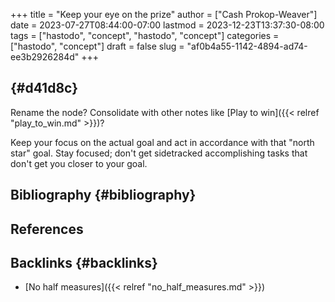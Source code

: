+++
title = "Keep your eye on the prize"
author = ["Cash Prokop-Weaver"]
date = 2023-07-27T08:44:00-07:00
lastmod = 2023-12-23T13:37:30-08:00
tags = ["hastodo", "concept", "hastodo", "concept"]
categories = ["hastodo", "concept"]
draft = false
slug = "af0b4a55-1142-4894-ad74-ee3b2926284d"
+++

##  {#d41d8c}

Rename the node? Consolidate with other notes like [Play to win]({{< relref "play_to_win.md" >}})?

Keep your focus on the actual goal and act in accordance with that "north star" goal. Stay focused; don't get sidetracked accomplishing tasks that don't get you closer to your goal.


## Bibliography {#bibliography}

## References

<style>.csl-entry{text-indent: -1.5em; margin-left: 1.5em;}</style><div class="csl-bib-body">
</div>



## Backlinks {#backlinks}

-   [No half measures]({{< relref "no_half_measures.md" >}})
